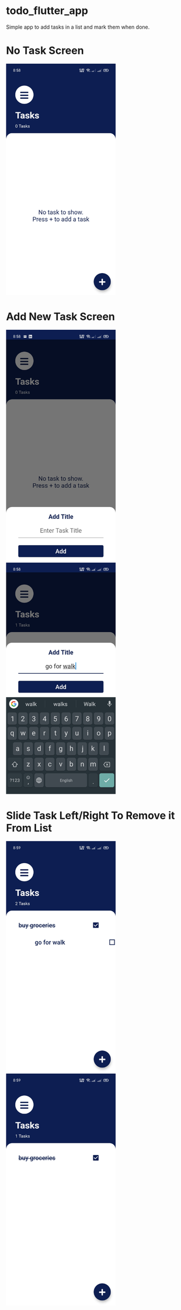 # todo_flutter_app
Simple app to add tasks in a list and mark them when done.

# No Task Screen

<img src="/screenshots/1.jpg"  width="300" >

# Add New Task Screen

<img src="/screenshots/2.jpg"  width="300" >
<img src="/screenshots/3.jpg"  width="300" >

# Slide Task Left/Right To Remove it From List

<img src="/screenshots/4.jpg"  width="300" >
<img src="/screenshots/5.jpg"  width="300" >

